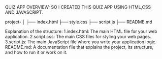 QUIZ APP OVERVIEW:
SO I CREATED THIS QUIZ APP USING HTML,CSS AND JAVASCRIPT.

project-
│
├── index.html
├── style.css
├── script.js
├── README.md

Explanation of the structure:
1.index.html: The main HTML file for your web application.
2.script.css: The main CSS files for styling your web pages.
3.script.js: The main JavaScript file where you write your application logic.
README.md: A documentation file that explains the project, its structure, and how to run it or work on it.
